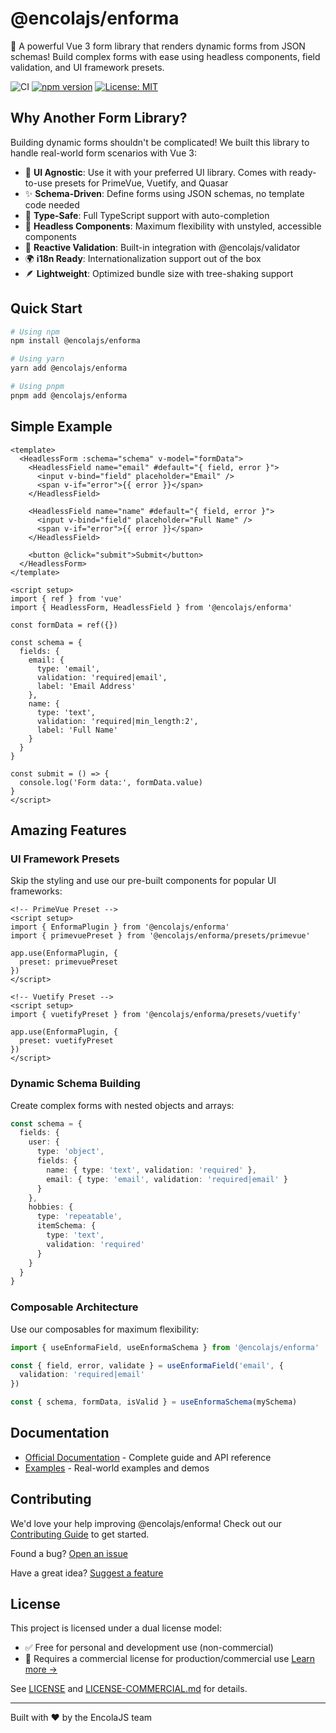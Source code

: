 # @encolajs/enforma

🚀 A powerful Vue 3 form library that renders dynamic forms from JSON schemas! Build complex forms with ease using headless components, field validation, and UI framework presets.

![CI](https://github.com/encolajs/encolajs-enforma/workflows/CI/badge.svg)
[![npm version](https://badge.fury.io/js/@encolajs%2Fenforma.svg)](https://badge.fury.io/js/@encolajs%2Fenforma)
[![License: MIT](https://img.shields.io/badge/License-DUAL-red.svg)](https://github.com/encolajs/encolajs-enforma/blob/master/LICENSE-COMMERCIAL.md)

## Why Another Form Library?

Building dynamic forms shouldn't be complicated! We built this library to handle real-world form scenarios with Vue 3:

- 🎨 **UI Agnostic**: Use it with your preferred UI library. Comes with ready-to-use presets for PrimeVue, Vuetify, and Quasar
- ✨ **Schema-Driven**: Define forms using JSON schemas, no template code needed
- 🎯 **Type-Safe**: Full TypeScript support with auto-completion
- 🧩 **Headless Components**: Maximum flexibility with unstyled, accessible components
- 🔄 **Reactive Validation**: Built-in integration with @encolajs/validator
- 🌍 **i18n Ready**: Internationalization support out of the box
- 🪶 **Lightweight**: Optimized bundle size with tree-shaking support

## Quick Start

```bash
# Using npm
npm install @encolajs/enforma

# Using yarn
yarn add @encolajs/enforma

# Using pnpm
pnpm add @encolajs/enforma
```

## Simple Example

```vue
<template>
  <HeadlessForm :schema="schema" v-model="formData">
    <HeadlessField name="email" #default="{ field, error }">
      <input v-bind="field" placeholder="Email" />
      <span v-if="error">{{ error }}</span>
    </HeadlessField>
    
    <HeadlessField name="name" #default="{ field, error }">
      <input v-bind="field" placeholder="Full Name" />
      <span v-if="error">{{ error }}</span>
    </HeadlessField>
    
    <button @click="submit">Submit</button>
  </HeadlessForm>
</template>

<script setup>
import { ref } from 'vue'
import { HeadlessForm, HeadlessField } from '@encolajs/enforma'

const formData = ref({})

const schema = {
  fields: {
    email: {
      type: 'email',
      validation: 'required|email',
      label: 'Email Address'
    },
    name: {
      type: 'text',
      validation: 'required|min_length:2',
      label: 'Full Name'
    }
  }
}

const submit = () => {
  console.log('Form data:', formData.value)
}
</script>
```

## Amazing Features

### UI Framework Presets

Skip the styling and use our pre-built components for popular UI frameworks:

```vue
<!-- PrimeVue Preset -->
<script setup>
import { EnformaPlugin } from '@encolajs/enforma'
import { primevuePreset } from '@encolajs/enforma/presets/primevue'

app.use(EnformaPlugin, { 
  preset: primevuePreset 
})
</script>

<!-- Vuetify Preset -->
<script setup>
import { vuetifyPreset } from '@encolajs/enforma/presets/vuetify'

app.use(EnformaPlugin, { 
  preset: vuetifyPreset 
})
</script>
```

### Dynamic Schema Building

Create complex forms with nested objects and arrays:

```typescript
const schema = {
  fields: {
    user: {
      type: 'object',
      fields: {
        name: { type: 'text', validation: 'required' },
        email: { type: 'email', validation: 'required|email' }
      }
    },
    hobbies: {
      type: 'repeatable',
      itemSchema: {
        type: 'text',
        validation: 'required'
      }
    }
  }
}
```

### Composable Architecture

Use our composables for maximum flexibility:

```typescript
import { useEnformaField, useEnformaSchema } from '@encolajs/enforma'

const { field, error, validate } = useEnformaField('email', {
  validation: 'required|email'
})

const { schema, formData, isValid } = useEnformaSchema(mySchema)
```

## Documentation

- [Official Documentation](https://encolajs.com/enforma/) - Complete guide and API reference
- [Examples](https://encolajs.com/enforma/examples/) - Real-world examples and demos

## Contributing

We'd love your help improving @encolajs/enforma! Check out our [Contributing Guide](./CONTRIBUTING.md) to get started.

Found a bug? [Open an issue](https://github.com/encolajs/encolajs-enforma/issues/new)

Have a great idea? [Suggest a feature](https://github.com/encolajs/encolajs-enforma/issues/new)

## License

This project is licensed under a dual license model:

- ✅ Free for personal and development use (non-commercial)
- 💼 Requires a commercial license for production/commercial use [Learn more →](https://encolajs.com/)

See [LICENSE](./LICENSE) and [LICENSE-COMMERCIAL.md](./LICENSE-COMMERCIAL.md) for details.

---

Built with ❤️ by the EncolaJS team